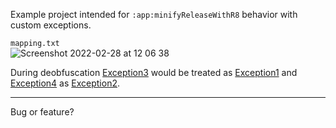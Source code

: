 Example project intended for `:app:minifyReleaseWithR8` behavior with custom exceptions. <br>

`mapping.txt`<br>
![Screenshot 2022-02-28 at 12 06 38](https://user-images.githubusercontent.com/31980284/155964486-126f90a5-d5c7-4ba1-8a6b-20bdfa1e4011.png)

During deobfuscation [Exception3](https://github.com/lajevski/MinifiedCustomExceptions/blob/main/app/src/main/java/deep/sand/r8_custom_exceptions/Exception3.kt) would be treated as [Exception1](https://github.com/lajevski/MinifiedCustomExceptions/blob/main/app/src/main/java/deep/sand/r8_custom_exceptions/Exception1.kt) and [Exception4](https://github.com/lajevski/MinifiedCustomExceptions/blob/main/app/src/main/java/deep/sand/r8_custom_exceptions/Exception4.kt) as [Exception2](https://github.com/lajevski/MinifiedCustomExceptions/blob/main/app/src/main/java/deep/sand/r8_custom_exceptions/Exception2.kt). 

---
Bug or feature?
